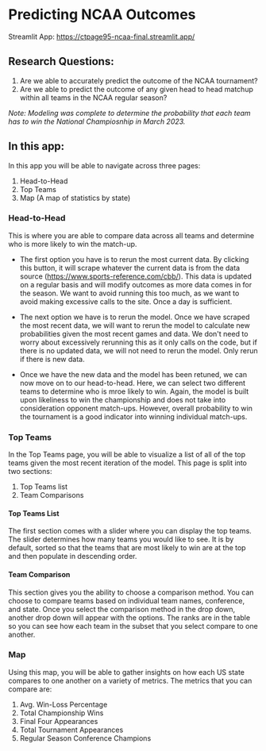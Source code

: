 # Predicting NCAA Outcomes

Streamlit App: https://ctpage95-ncaa-final.streamlit.app/

## Research Questions:
1. Are we able to accurately predict the outcome of the NCAA tournament?
2. Are we able to predict the outcome of any given head to head matchup within all teams in the NCAA regular season?

*Note: Modeling was complete to determine the probability that each team has to win the National Champiosnhip in March 2023.*

## In this app:
In this app you will be able to navigate across three pages:
  1. Head-to-Head
  2. Top Teams
  3. Map (A map of statistics by state)

### Head-to-Head
This is where you are able to compare data across all teams and determine who is more likely to win the match-up.

- The first option you have is to rerun the most current data. By clicking this button, it will scrape whatever the current data is from the data source (https://www.sports-reference.com/cbb/). This data is updated on a regular basis and will modify outcomes as more data comes in for the season. We want to avoid running this too much, as we want to avoid making excessive calls to the site. Once a day is sufficient.

- The next option we have is to rerun the model. Once we have scraped the most recent data, we will want to rerun the model to calculate new probabilities given the most recent games and data. We don't need to worry about excessively rerunning this as it only calls on the code, but if there is no updated data, we will not need to rerun the model. Only rerun if there is new data.

- Once we have the new data and the model has been retuned, we can now move on to our head-to-head. Here, we can select two different teams to determine who is mroe likely to win. Again, the model is built upon likeliness to win the championship and does not take into consideration opponent match-ups. However, overall probability to win the tournament is a good indicator into winning individual match-ups.


### Top Teams
In the Top Teams page, you will be able to visualize a list of all of the top teams given the most recent iteration of the model. This page is split into two sections:
  1. Top Teams list
  2. Team Comparisons

#### Top Teams List
The first section comes with a slider where you can display the top teams. The slider determines how many teams you would like to see. It is by default, sorted so that the teams that are most likely to win are at the top and then populate in descending order.

#### Team Comparison
This section gives you the ability to choose a comparison method. You can choose to compare teams based on individual team names, conference, and state. Once you select the comparison method in the drop down, another drop down will appear with the options. The ranks are in the table so you can see how each team in the subset that you select compare to one another.


### Map
Using this map, you will be able to gather insights on how each US state compares to one another on a variety of metrics. The metrics that you can compare are:
1. Avg. Win-Loss Percentage
2. Total Championship Wins 
3. Final Four Appearances
4. Total Tournament Appearances 
5. Regular Season Conference Champions
